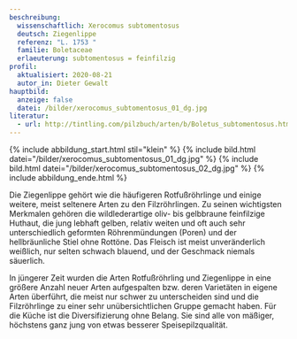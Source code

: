 ```yaml
---
beschreibung:
  wissenschaftlich: Xerocomus subtomentosus
  deutsch: Ziegenlippe
  referenz: "L. 1753 "
  familie: Boletaceae
  erlaeuterung: subtomentosus = feinfilzig
profil:
  aktualisiert: 2020-08-21
  autor_in: Dieter Gewalt
hauptbild:
  anzeige: false
  datei: /bilder/xerocomus_subtomentosus_01_dg.jpg
literatur:
  - url: http://tintling.com/pilzbuch/arten/b/Boletus_subtomentosus.html
---
```

{% include abbildung_start.html stil="klein" %}
{% include bild.html datei="/bilder/xerocomus_subtomentosus_01_dg.jpg" %}
{% include bild.html datei="/bilder/xerocomus_subtomentosus_02_dg.jpg" %}
{% include abbildung_ende.html %}

Die Ziegenlippe gehört wie die häufigeren Rotfußröhrlinge und einige weitere, meist seltenere Arten zu den Filzröhrlingen. Zu seinen wichtigsten Merkmalen gehören die wildlederartige oliv- bis gelbbraune feinfilzige Huthaut, die jung lebhaft gelben, relativ weiten und oft auch sehr unterschiedlich geformten Röhrenmündungen (Poren) und der hellbräunliche Stiel ohne Rottöne. Das Fleisch ist meist unveränderlich weißlich, nur selten schwach blauend, und der Geschmack niemals säuerlich.

In jüngerer Zeit wurden die Arten Rotfußröhrling und Ziegenlippe in eine größere Anzahl neuer Arten aufgespalten bzw. deren Varietäten in eigene Arten überführt, die meist nur schwer zu unterscheiden sind und die Filzröhrlinge zu einer sehr unübersichtlichen Gruppe gemacht haben. Für die Küche ist die Diversifizierung ohne Belang. Sie sind alle von mäßiger, höchstens ganz jung von etwas besserer Speisepilzqualität.